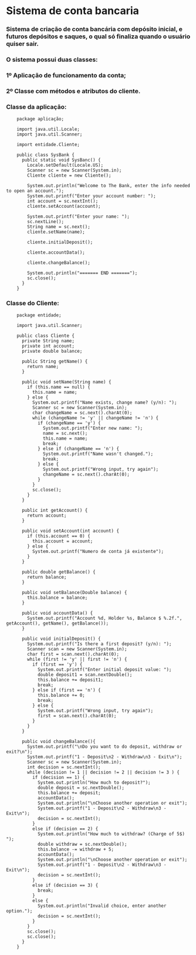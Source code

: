 # Sistema de conta bancaria

### Sistema de criação de conta bancária com depósito inicial, e futuros depósitos e saques, o qual só finaliza quando o usuário quiser sair.

### O sistema possui duas classes:
### 1º Aplicação de funcionamento da conta;
### 2º Classe com métodos e atributos do cliente.

### Classe da aplicação: 
        package aplicação;

        import java.util.Locale;
        import java.util.Scanner;

        import entidade.Cliente;

        public class SysBank {
          public static void SysBanc() {
            Locale.setDefault(Locale.US);
            Scanner sc = new Scanner(System.in);
            Cliente cliente = new Cliente();

            System.out.println("Welcome to The Bank, enter the info needed to open an account.");
            System.out.printf("Enter your account number: ");
            int account = sc.nextInt();
            cliente.setAccount(account);

            System.out.printf("Enter your name: ");
            sc.nextLine();
            String name = sc.next();
            cliente.setName(name);

            cliente.initialDeposit();

            cliente.accountData();

            cliente.changeBalance();

            System.out.println("======= END =======");
            sc.close();
          }
        }
     
### Classe do Cliente:
        package entidade;

        import java.util.Scanner;

        public class Cliente {
          private String name;
          private int account;
          private double balance;

          public String getName() {
            return name;
          }

          public void setName(String name) {
            if (this.name == null) {
              this.name = name;
            } else {
              System.out.printf("Name exists, change name? (y/n): ");
              Scanner sc = new Scanner(System.in);
              char changeName = sc.next().charAt(0);
              while (changeName != 'y' || changeName != 'n') {
                if (changeName == 'y') {
                  System.out.printf("Enter new name: ");
                  name = sc.next();
                  this.name = name;
                  break;
                } else if (changeName == 'n') {
                  System.out.printf("Name wasn't changed.");
                  break;
                } else {
                  System.out.printf("Wrong input, try again");
                  changeName = sc.next().charAt(0);
                }
              }
              sc.close();
            }
          }

          public int getAccount() {
            return account;
          }

          public void setAccount(int account) {
            if (this.account == 0) {
              this.account = account;
            } else {
              System.out.printf("Numero de conta já existente");
            }
          }

          public double getBalance() {
            return balance;
          }

          public void setBalance(Double balance) {
            this.balance = balance;
          }

          public void accountData() {
            System.out.printf("Account %d, Holder %s, Balance $ %.2f.", getAccount(), getName(), getBalance());
          }

          public void initialDeposit() {
            System.out.printf("Is there a first deposit? (y/n): ");
            Scanner scan = new Scanner(System.in);
            char first = scan.next().charAt(0);
            while (first != 'y' || first != 'n') {
              if (first == 'y') {
                System.out.printf("Enter initial deposit value: ");
                double deposit1 = scan.nextDouble();
                this.balance += deposit1;
                break;
              } else if (first == 'n') {
                this.balance += 0;
                break;
              } else {
                System.out.printf("Wrong input, try again");
                first = scan.next().charAt(0);
              }
            }
          }

          public void changeBalance(){
            System.out.printf("\nDo you want to do deposit, withdraw or exit?\n");
            System.out.printf("1 - Deposit\n2 - Withdraw\n3 - Exit\n");
            Scanner sc = new Scanner(System.in);
            int decision = sc.nextInt();
            while (decision != 1 || decision != 2 || decision != 3 ) {
              if (decision == 1) {
                System.out.println("How much to deposit?");
                double deposit = sc.nextDouble();
                this.balance += deposit;
                accountData();
                System.out.println("\nChoose another operation or exit");
                System.out.printf("1 - Deposit\n2 - Withdraw\n3 - Exit\n");
                decision = sc.nextInt();
              }
              else if (decision == 2) {
                System.out.println("How much to withdraw? (Charge of 5$) ");
                double withdraw = sc.nextDouble();
                this.balance -= withdraw + 5;
                accountData();
                System.out.println("\nChoose another operation or exit");
                System.out.printf("1 - Deposit\n2 - Withdraw\n3 - Exit\n");
                decision = sc.nextInt();
              }
              else if (decision == 3) {
                break;
              }
              else {
                System.out.println("Invalid choice, enter another option.");
                decision = sc.nextInt();
              }
            }
            sc.close();
            sc.close();
          }
        }
